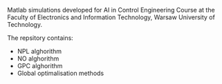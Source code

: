 Matlab simulations developed for AI in Control Engineering Course at the Faculty of Electronics and Information Technology, Warsaw University of Technology.

The repsitory contains:
- NPL alghorithm
- NO alghorithm
- GPC alghorithm
- Global optimalisation methods


